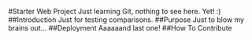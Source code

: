#Starter Web Project
Just learning Git, nothing to see here. Yet! :)
##Introduction
Just for testing comparisons.
##Purpose
Just to blow my brains out...
##Deployment
Aaaaaand last one!
##How To Contribute